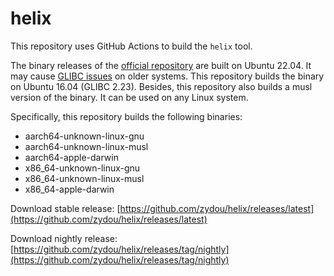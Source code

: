 # helix

This repository uses GitHub Actions to build the `helix` tool.

The binary releases of the [official repository](https://github.com/helix-editor/helix) are built on Ubuntu 22.04. It may cause [GLIBC issues](https://github.com/helix-editor/helix/issues/1932) on older systems. This repository builds the binary on Ubuntu 16.04 (GLIBC 2.23). Besides, this repository also builds a musl version of the binary. It can be used on any Linux system.

Specifically, this repository builds the following binaries:

- aarch64-unknown-linux-gnu
- aarch64-unknown-linux-musl
- aarch64-apple-darwin
- x86_64-unknown-linux-gnu
- x86_64-unknown-linux-musl
- x86_64-apple-darwin

Download stable release: [https://github.com/zydou/helix/releases/latest](https://github.com/zydou/helix/releases/latest)

Download nightly release: [https://github.com/zydou/helix/releases/tag/nightly](https://github.com/zydou/helix/releases/tag/nightly)
